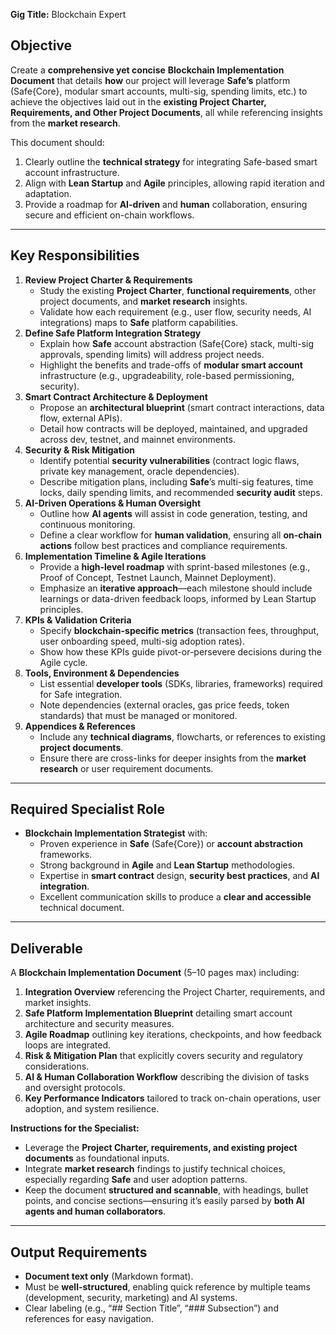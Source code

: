 **Gig Title:** Blockchain Expert

## **Objective**

Create a **comprehensive yet concise** **Blockchain Implementation Document** that details **how** our project will leverage **Safe’s** platform (Safe{Core}, modular smart accounts, multi-sig, spending limits, etc.) to achieve the objectives laid out in the **existing Project Charter, Requirements, and Other Project Documents**, all while referencing insights from the **market research**.

This document should:

1. Clearly outline the **technical strategy** for integrating Safe-based smart account infrastructure.
2. Align with **Lean Startup** and **Agile** principles, allowing rapid iteration and adaptation.
3. Provide a roadmap for **AI-driven** and **human** collaboration, ensuring secure and efficient on-chain workflows.

---

## **Key Responsibilities**

1. **Review Project Charter & Requirements**
   - Study the existing **Project Charter**, **functional requirements**, other project documents, and **market research** insights.
   - Validate how each requirement (e.g., user flow, security needs, AI integrations) maps to **Safe** platform capabilities.
2. **Define Safe Platform Integration Strategy**
   - Explain how **Safe** account abstraction (Safe{Core} stack, multi-sig approvals, spending limits) will address project needs.
   - Highlight the benefits and trade-offs of **modular smart account** infrastructure (e.g., upgradeability, role-based permissioning, security).
3. **Smart Contract Architecture & Deployment**
   - Propose an **architectural blueprint** (smart contract interactions, data flow, external APIs).
   - Detail how contracts will be deployed, maintained, and upgraded across dev, testnet, and mainnet environments.
4. **Security & Risk Mitigation**
   - Identify potential **security vulnerabilities** (contract logic flaws, private key management, oracle dependencies).
   - Describe mitigation plans, including **Safe**’s multi-sig features, time locks, daily spending limits, and recommended **security audit** steps.
5. **AI-Driven Operations & Human Oversight**
   - Outline how **AI agents** will assist in code generation, testing, and continuous monitoring.
   - Define a clear workflow for **human validation**, ensuring all **on-chain actions** follow best practices and compliance requirements.
6. **Implementation Timeline & Agile Iterations**
   - Provide a **high-level roadmap** with sprint-based milestones (e.g., Proof of Concept, Testnet Launch, Mainnet Deployment).
   - Emphasize an **iterative approach**—each milestone should include learnings or data-driven feedback loops, informed by Lean Startup principles.
7. **KPIs & Validation Criteria**
   - Specify **blockchain-specific metrics** (transaction fees, throughput, user onboarding speed, multi-sig adoption rates).
   - Show how these KPIs guide pivot-or-persevere decisions during the Agile cycle.
8. **Tools, Environment & Dependencies**
   - List essential **developer tools** (SDKs, libraries, frameworks) required for Safe integration.
   - Note dependencies (external oracles, gas price feeds, token standards) that must be managed or monitored.
9. **Appendices & References**
   - Include any **technical diagrams**, flowcharts, or references to existing **project documents**.
   - Ensure there are cross-links for deeper insights from the **market research** or user requirement documents.

---

## **Required Specialist Role**

- **Blockchain Implementation Strategist** with:
  - Proven experience in **Safe** (Safe{Core}) or **account abstraction** frameworks.
  - Strong background in **Agile** and **Lean Startup** methodologies.
  - Expertise in **smart contract** design, **security best practices**, and **AI integration**.
  - Excellent communication skills to produce a **clear and accessible** technical document.

---

## **Deliverable**

A **Blockchain Implementation Document** (5–10 pages max) including:

1. **Integration Overview** referencing the Project Charter, requirements, and market insights.
2. **Safe Platform Implementation Blueprint** detailing smart account architecture and security measures.
3. **Agile Roadmap** outlining key iterations, checkpoints, and how feedback loops are integrated.
4. **Risk & Mitigation Plan** that explicitly covers security and regulatory considerations.
5. **AI & Human Collaboration Workflow** describing the division of tasks and oversight protocols.
6. **Key Performance Indicators** tailored to track on-chain operations, user adoption, and system resilience.

**Instructions for the Specialist:**

- Leverage the **Project Charter, requirements, and existing project documents** as foundational inputs.
- Integrate **market research** findings to justify technical choices, especially regarding **Safe** and user adoption patterns.
- Keep the document **structured and scannable**, with headings, bullet points, and concise sections—ensuring it’s easily parsed by **both AI agents and human collaborators**.

---

## **Output Requirements**

- **Document text only** (Markdown format).
- Must be **well-structured**, enabling quick reference by multiple teams (development, security, marketing) and AI systems.
- Clear labeling (e.g., “\#\# Section Title”, “\#\#\# Subsection”) and references for easy navigation.
